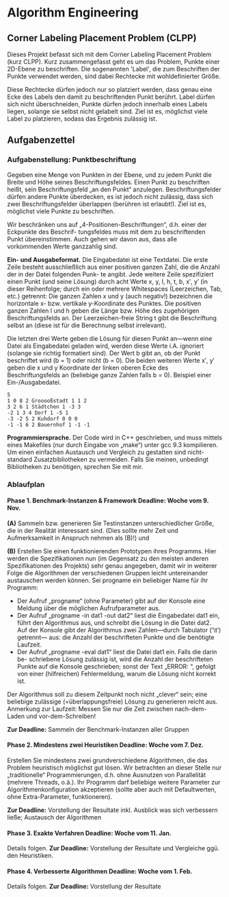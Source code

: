 # Algorithm Engineering
## Corner Labeling Placement Problem (CLPP)
Dieses Projekt befasst sich mit dem Corner Labeling Placement Problem (kurz CLPP).
Kurz zusammengefasst geht es um das Problem, Punkte einer 2D-Ebene zu beschriften. Die sogenannten 'Label', die zum Beschriften der Punkte verwendet werden, sind dabei Rechtecke mit wohldefinierter Größe.

Diese Rechtecke dürfen jedoch nur so platziert werden, dass genau eine Ecke des Labels den damit zu beschriftenden Punkt berührt. Label dürfen sich nicht überschneiden, Punkte dürfen jedoch innerhalb eines Labels liegen, solange sie selbst nicht gelabelt sind. Ziel ist es, möglichst viele Label zu platzieren, sodass das Ergebnis zulässig ist.


## Aufgabenzettel
### Aufgabenstellung: Punktbeschriftung
Gegeben eine Menge von Punkten in der Ebene, und zu jedem Punkt die Breite und Höhe seines Beschriftungsfeldes. Einen Punkt zu beschriften heißt, sein Beschriftungsfeld „an den Punkt“ anzulegen. Beschriftungsfelder dürfen andere Punkte überdecken, es ist jedoch nicht zulässig, dass sich zwei Beschriftungsfelder überlappen (berühren ist erlaubt!). Ziel ist es, möglichst viele Punkte zu beschriften.

Wir beschränken uns auf „4-Positionen-Beschriftungen“, d.h. einer der Eckpunkte des Beschrif- tungsfeldes muss mit dem zu beschriftenden Punkt übereinstimmen. Auch gehen wir davon aus, dass alle vorkommenden Werte ganzzahlig sind.

**Ein- und Ausgabeformat.** Die Eingabedatei ist eine Textdatei. Die erste Zeile besteht ausschließlich aus einer positiven ganzen Zahl, die die Anzahl der in der Datei folgenden Punk- te angibt. Jede weitere Zeile spezifiziert einen Punkt (und seine Lösung) durch acht Werte x, y, l, h, t, b, x′, y′ (in dieser Reihenfolge; durch ein oder mehrere Whitespaces (Leerzeichen, Tab, etc.) getrennt: Die ganzen Zahlen x und y (auch negativ!) bezeichnen die horizontale x- bzw. vertikale y-Koordinate des Punktes. Die positiven ganzen Zahlen l und h geben die Länge bzw. Höhe des zugehörigen Beschriftungsfelds an. Der Leerzeichen-freie String t gibt die Beschriftung selbst an (diese ist für die Berechnung selbst irrelevant).

Die letzten drei Werte geben die Lösung für diesen Punkt an—wenn eine Datei als Eingabedatei geladen wird, werden diese Werte i.A. ignoriert (solange sie richtig formatiert sind). Der Wert b gibt an, ob der Punkt beschriftet wird (b = 1) oder nicht (b = 0). Die beiden weiteren Werte x′, y′ geben die x und y Koordinate der linken oberen Ecke des Beschriftungsfelds an (beliebige ganze Zahlen falls b = 0).
Beispiel einer Ein-/Ausgabedatei.

    5
    1 0 8 2 Grooooßstadt 1 1 2
    3 2 6 1 Städtchen 1 -3 3
    -2 1 3 4 Dorf 1 -5 1
    -3 -2 5 2 Kuhdorf 0 0 0
    -1 -1 6 2 Bauernhof 1 -1 -1
 
**Programmiersprache.** Der Code wird in C++ geschrieben, und muss mittels eines Makefiles (nur durch Eingabe von „make“) unter gcc 9.3 kompilieren. Um einen einfachen Austausch und Vergleich zu gestatten sind nicht-standard Zusatzbibliotheken zu vermeiden. Falls Sie meinen,
unbedingt Bibliotheken zu benötigen, sprechen Sie mit mir.

### Ablaufplan
#### Phase 1. Benchmark-Instanzen & Framework Deadline: Woche vom 9. Nov.
**(A)** Sammeln bzw. generieren Sie Testinstanzen unterschiedlicher Größe, die in der Realität interessant sind. (Dies sollte mehr Zeit und Aufmerksamkeit in Anspruch nehmen als (B)!)
und

**(B)** Erstellen Sie einen funktionierenden Prototypen ihres Programms. Hier werden die Spezifikationen nun (im Gegensatz zu den meisten anderen Spezifikationen des Projekts) sehr genau angegeben, damit wir in weiterer Folge die Algorithmen der verschiedenen Gruppen leicht untereinander austauschen werden können.
Sei progname ein beliebiger Name für ihr Programm:

* Der Aufruf „progname“ (ohne Parameter) gibt auf der Konsole eine Meldung
über die möglichen Aufrufparameter aus.
* Der Aufruf „progname -in dat1 -out dat2“ liest die Eingabedatei dat1 ein, führt den Algorithmus aus, und schreibt die Lösung in die Datei dat2. Auf der Konsole gibt der Algorithmus zwei Zahlen—durch Tabulator (’\t’) getrennt— aus: die Anzahl der beschrifteten Punkte und die benötigte Laufzeit.
* Der Aufruf „progname -eval dat1“ liest die Datei dat1 ein. Falls die darin be- schriebene Lösung zulässig ist, wird die Anzahl der beschrifteten Punkte auf die Konsole geschrieben; sonst der Text „ERROR: “, gefolgt von einer (hilfreichen) Fehlermeldung, warum die Lösung nicht korrekt ist.

Der Algorithmus soll zu diesem Zeitpunkt noch nicht „clever“ sein; eine beliebige zulässige (=überlappungsfreie) Lösung zu generieren reicht aus. Anmerkung zur Laufzeit: Messen Sie nur die Zeit zwischen nach-dem-Laden und vor-dem-Schreiben!

**Zur Deadline:** Sammeln der Benchmark-Instanzen aller Gruppen

#### Phase 2. Mindestens zwei Heuristiken Deadline: Woche vom 7. Dez.
Erstellen Sie mindestens zwei grundverschiedene Algorithmen, die das Problem heuristisch möglichst gut lösen. Wir betrachten an dieser Stelle nur „traditionelle“ Programmierungen, d.h. ohne Ausnutzen von Parallelität (mehrere Threads, o.ä.). Ihr Programm darf beliebige weitere Parameter zur Algorithmenkonfiguration akzeptieren (sollte aber auch mit Defaultwerten, ohne Extra-Parameter, funktioneren).

**Zur Deadline:** Vorstellung der Resultate inkl. Ausblick was sich verbessern ließe; Austausch der Algorithmen
#### Phase 3. Exakte Verfahren Deadline: Woche vom 11. Jan.
Details folgen.
**Zur Deadline:** Vorstellung der Resultate und Vergleiche ggü. den Heuristiken.
#### Phase 4. Verbesserte Algorithmen Deadline: Woche vom 1. Feb.
Details folgen.
**Zur Deadline:** Vorstellung der Resultate
